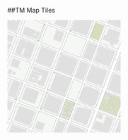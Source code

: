 ##TM Map Tiles

![sample tile](https://raw.githubusercontent.com/grant-humphries/tm-map-tiles/master/.thumb.png)
